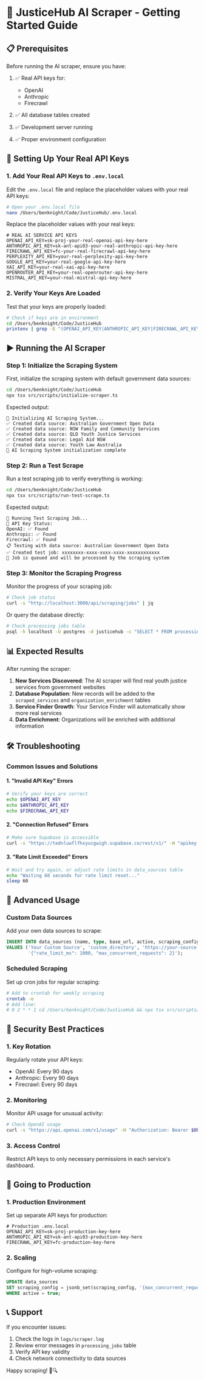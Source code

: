 # 🚀 JusticeHub AI Scraper - Getting Started Guide

## 📋 Prerequisites

Before running the AI scraper, ensure you have:

1. ✅ Real API keys for:
   - OpenAI
   - Anthropic
   - Firecrawl

2. ✅ All database tables created
3. ✅ Development server running
4. ✅ Proper environment configuration

## 🔧 Setting Up Your Real API Keys

### 1. Add Your Real API Keys to `.env.local`

Edit the `.env.local` file and replace the placeholder values with your real API keys:

```bash
# Open your .env.local file
nano /Users/benknight/Code/JusticeHub/.env.local
```

Replace the placeholder values with your real keys:

```env
# REAL AI SERVICE API KEYS
OPENAI_API_KEY=sk-proj-your-real-openai-api-key-here
ANTHROPIC_API_KEY=sk-ant-api03-your-real-anthropic-api-key-here
FIRECRAWL_API_KEY=fc-your-real-firecrawl-api-key-here
PERPLEXITY_API_KEY=your-real-perplexity-api-key-here
GOOGLE_API_KEY=your-real-google-api-key-here
XAI_API_KEY=your-real-xai-api-key-here
OPENROUTER_API_KEY=your-real-openrouter-api-key-here
MISTRAL_API_KEY=your-real-mistral-api-key-here
```

### 2. Verify Your Keys Are Loaded

Test that your keys are properly loaded:

```bash
# Check if keys are in environment
cd /Users/benknight/Code/JusticeHub
printenv | grep -E "(OPENAI_API_KEY|ANTHROPIC_API_KEY|FIRECRAWL_API_KEY)"
```

## ▶️ Running the AI Scraper

### Step 1: Initialize the Scraping System

First, initialize the scraping system with default government data sources:

```bash
cd /Users/benknight/Code/JusticeHub
npx tsx src/scripts/initialize-scraper.ts
```

Expected output:
```
🔧 Initializing AI Scraping System...
✅ Created data source: Australian Government Open Data
✅ Created data source: NSW Family and Community Services
✅ Created data source: QLD Youth Justice Services
✅ Created data source: Legal Aid NSW
✅ Created data source: Youth Law Australia
🎉 AI Scraping System initialization complete
```

### Step 2: Run a Test Scrape

Run a test scraping job to verify everything is working:

```bash
cd /Users/benknight/Code/JusticeHub
npx tsx src/scripts/run-test-scrape.ts
```

Expected output:
```
🧪 Running Test Scraping Job...
🔑 API Key Status:
OpenAI: ✅ Found
Anthropic: ✅ Found
Firecrawl: ✅ Found
📋 Testing with data source: Australian Government Open Data
✅ Created test job: xxxxxxxx-xxxx-xxxx-xxxx-xxxxxxxxxxxx
🚀 Job is queued and will be processed by the scraping system
```

### Step 3: Monitor the Scraping Progress

Monitor the progress of your scraping job:

```bash
# Check job status
curl -s "http://localhost:3000/api/scraping/jobs" | jq
```

Or query the database directly:

```bash
# Check processing jobs table
psql -h localhost -U postgres -d justicehub -c "SELECT * FROM processing_jobs ORDER BY created_at DESC LIMIT 5;"
```

## 📊 Expected Results

After running the scraper:

1. **New Services Discovered**: The AI scraper will find real youth justice services from government websites
2. **Database Population**: New records will be added to the `scraped_services` and `organization_enrichment` tables
3. **Service Finder Growth**: Your Service Finder will automatically show more real services
4. **Data Enrichment**: Organizations will be enriched with additional information

## 🛠️ Troubleshooting

### Common Issues and Solutions

#### 1. "Invalid API Key" Errors
```bash
# Verify your keys are correct
echo $OPENAI_API_KEY
echo $ANTHROPIC_API_KEY
echo $FIRECRAWL_API_KEY
```

#### 2. "Connection Refused" Errors
```bash
# Make sure Supabase is accessible
curl -s "https://tednluwflfhxyucgwigh.supabase.co/rest/v1/" -H "apikey: $(grep SUPABASE_ANON_KEY .env | cut -d '=' -f2)"
```

#### 3. "Rate Limit Exceeded" Errors
```bash
# Wait and try again, or adjust rate limits in data_sources table
echo "Waiting 60 seconds for rate limit reset..."
sleep 60
```

## 🎯 Advanced Usage

### Custom Data Sources
Add your own data sources to scrape:

```sql
INSERT INTO data_sources (name, type, base_url, active, scraping_config) 
VALUES ('Your Custom Source', 'custom_directory', 'https://your-source.com', true, 
        '{"rate_limit_ms": 1000, "max_concurrent_requests": 2}');
```

### Scheduled Scraping
Set up cron jobs for regular scraping:

```bash
# Add to crontab for weekly scraping
crontab -e
# Add line:
# 0 2 * * 1 cd /Users/benknight/Code/JusticeHub && npx tsx src/scripts/run-weekly-scrape.ts
```

## 🔐 Security Best Practices

### 1. Key Rotation
Regularly rotate your API keys:
- OpenAI: Every 90 days
- Anthropic: Every 90 days
- Firecrawl: Every 90 days

### 2. Monitoring
Monitor API usage for unusual activity:
```bash
# Check OpenAI usage
curl -s "https://api.openai.com/v1/usage" -H "Authorization: Bearer $OPENAI_API_KEY"
```

### 3. Access Control
Restrict API keys to only necessary permissions in each service's dashboard.

## 🚀 Going to Production

### 1. Production Environment
Set up separate API keys for production:
```env
# Production .env.local
OPENAI_API_KEY=sk-proj-production-key-here
ANTHROPIC_API_KEY=sk-ant-api03-production-key-here
FIRECRAWL_API_KEY=fc-production-key-here
```

### 2. Scaling
Configure for high-volume scraping:
```sql
UPDATE data_sources 
SET scraping_config = jsonb_set(scraping_config, '{max_concurrent_requests}', '5')
WHERE active = true;
```

## 📞 Support

If you encounter issues:
1. Check the logs in `logs/scraper.log`
2. Review error messages in `processing_jobs` table
3. Verify API key validity
4. Check network connectivity to data sources

Happy scraping! 🤖🔍